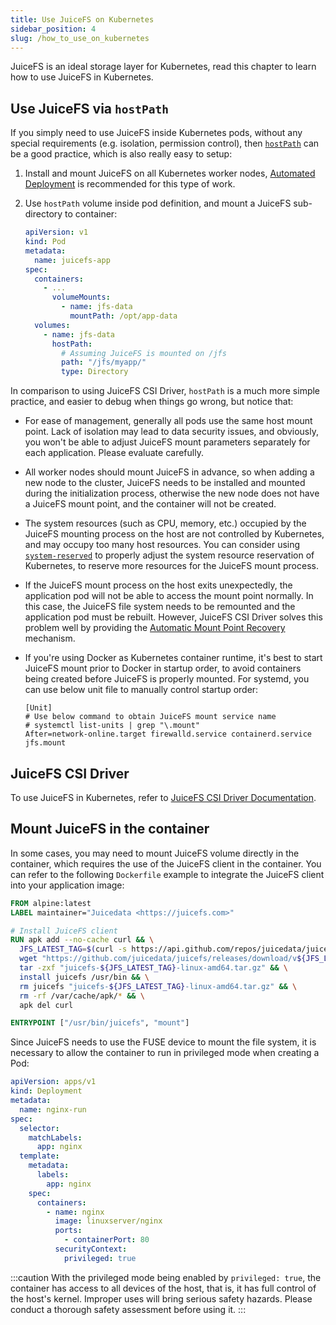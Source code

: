 ```yaml
---
title: Use JuiceFS on Kubernetes
sidebar_position: 4
slug: /how_to_use_on_kubernetes
---
```


JuiceFS is an ideal storage layer for Kubernetes, read this chapter to learn how to use JuiceFS in Kubernetes.

## Use JuiceFS via `hostPath`

If you simply need to use JuiceFS inside Kubernetes pods, without any special requirements (e.g. isolation, permission control), then [`hostPath`](https://kubernetes.io/docs/concepts/storage/volumes/#hostpath) can be a good practice, which is also really easy to setup:

1. Install and mount JuiceFS on all Kubernetes worker nodes, [Automated Deployment](./automation.md) is recommended for this type of work.
1. Use `hostPath` volume inside pod definition, and mount a JuiceFS sub-directory to container:

   ```yaml {8-16}
   apiVersion: v1
   kind: Pod
   metadata:
     name: juicefs-app
   spec:
     containers:
       - ...
         volumeMounts:
           - name: jfs-data
             mountPath: /opt/app-data
     volumes:
       - name: jfs-data
         hostPath:
           # Assuming JuiceFS is mounted on /jfs
           path: "/jfs/myapp/"
           type: Directory
   ```

In comparison to using JuiceFS CSI Driver, `hostPath` is a much more simple practice, and easier to debug when things go wrong, but notice that:

* For ease of management, generally all pods use the same host mount point. Lack of isolation may lead to data security issues, and obviously, you won't be able to adjust JuiceFS mount parameters separately for each application. Please evaluate carefully.
* All worker nodes should mount JuiceFS in advance, so when adding a new node to the cluster, JuiceFS needs to be installed and mounted during the initialization process, otherwise the new node does not have a JuiceFS mount point, and the container will not be created.
* The system resources (such as CPU, memory, etc.) occupied by the JuiceFS mounting process on the host are not controlled by Kubernetes, and may occupy too many host resources. You can consider using [`system-reserved`](https://kubernetes.io/docs/tasks/administer-cluster/reserve-compute-resources/#system-reserved) to properly adjust the system resource reservation of Kubernetes, to reserve more resources for the JuiceFS mount process.
* If the JuiceFS mount process on the host exits unexpectedly, the application pod will not be able to access the mount point normally. In this case, the JuiceFS file system needs to be remounted and the application pod must be rebuilt. However, JuiceFS CSI Driver solves this problem well by providing the [Automatic Mount Point Recovery](https://juicefs.com/docs/csi/recover-failed-mountpoint) mechanism.
* If you're using Docker as Kubernetes container runtime, it's best to start JuiceFS mount prior to Docker in startup order, to avoid containers being created before JuiceFS is properly mounted. For systemd, you can use below unit file to manually control startup order:

  ```systemd title="/etc/systemd/system/docker.service.d/override.conf"
  [Unit]
  # Use below command to obtain JuiceFS mount service name
  # systemctl list-units | grep "\.mount"
  After=network-online.target firewalld.service containerd.service jfs.mount
  ```

## JuiceFS CSI Driver

To use JuiceFS in Kubernetes, refer to [JuiceFS CSI Driver Documentation](https://juicefs.com/docs/csi/introduction).

## Mount JuiceFS in the container

In some cases, you may need to mount JuiceFS volume directly in the container, which requires the use of the JuiceFS client in the container. You can refer to the following `Dockerfile` example to integrate the JuiceFS client into your application image:

```dockerfile title="Dockerfile"
FROM alpine:latest
LABEL maintainer="Juicedata <https://juicefs.com>"

# Install JuiceFS client
RUN apk add --no-cache curl && \
  JFS_LATEST_TAG=$(curl -s https://api.github.com/repos/juicedata/juicefs/releases/latest | grep 'tag_name' | cut -d '"' -f 4 | tr -d 'v') && \
  wget "https://github.com/juicedata/juicefs/releases/download/v${JFS_LATEST_TAG}/juicefs-${JFS_LATEST_TAG}-linux-amd64.tar.gz" && \
  tar -zxf "juicefs-${JFS_LATEST_TAG}-linux-amd64.tar.gz" && \
  install juicefs /usr/bin && \
  rm juicefs "juicefs-${JFS_LATEST_TAG}-linux-amd64.tar.gz" && \
  rm -rf /var/cache/apk/* && \
  apk del curl

ENTRYPOINT ["/usr/bin/juicefs", "mount"]
```

Since JuiceFS needs to use the FUSE device to mount the file system, it is necessary to allow the container to run in privileged mode when creating a Pod:

```yaml {19-20}
apiVersion: apps/v1
kind: Deployment
metadata:
  name: nginx-run
spec:
  selector:
    matchLabels:
      app: nginx
  template:
    metadata:
      labels:
        app: nginx
    spec:
      containers:
        - name: nginx
          image: linuxserver/nginx
          ports:
            - containerPort: 80
          securityContext:
            privileged: true
```

:::caution
With the privileged mode being enabled by `privileged: true`, the container has access to all devices of the host, that is, it has full control of the host's kernel. Improper uses will bring serious safety hazards. Please conduct a thorough safety assessment before using it.
:::
